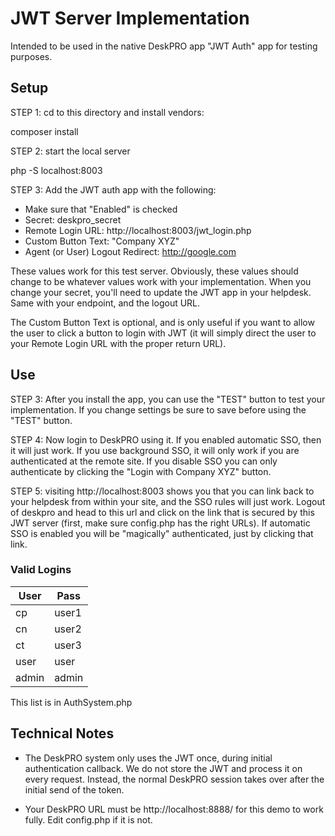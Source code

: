 # JWT Server Implementation

Intended to be used in the native DeskPRO app "JWT Auth" app for testing purposes.

## Setup

STEP 1: cd to this directory and install vendors:

composer install

STEP 2: start the local server

php -S localhost:8003

STEP 3: Add the JWT auth app with the following:

 - Make sure that "Enabled" is checked
 - Secret: deskpro_secret
 - Remote Login URL: http://localhost:8003/jwt_login.php
 - Custom Button Text: "Company XYZ"
 - Agent (or User) Logout Redirect: http://google.com

These values work for this test server. Obviously, these values should change to be whatever values work with your implementation. When you change your secret, you'll need to update the JWT app in your helpdesk. Same with your endpoint, and the logout URL. 

The Custom Button Text is optional, and is only useful if you want to allow the user to click a button to login with JWT (it will simply direct the user to your Remote Login URL with the proper return URL).

## Use

STEP 3: After you install the app, you can use the "TEST" button to test your implementation. If you change settings be sure to save before using the "TEST" button.

STEP 4: Now login to DeskPRO using it. If you enabled automatic SSO, then it will just work. If you use background SSO, it will only work if you are authenticated at the remote site. If you disable SSO you can only authenticate by clicking the "Login with Company XYZ" button.

STEP 5: visiting http://localhost:8003 shows you that you can link back to your helpdesk from within your site, and the SSO rules will just work. Logout of deskpro and head to this url and click on the link that is secured by this JWT server (first, make sure config.php has the right URLs). If automatic SSO is enabled you will be "magically" authenticated, just by clicking that link.

### Valid Logins


| User | Pass  |
|-------|---------|
| cp	| user1 |
| cn	| user2 |
| ct	| user3 |
| user	| user 	|
| admin| admin |

This list is in AuthSystem.php

## Technical Notes

- The DeskPRO system only uses the JWT once, during initial authentication callback. We do not store the JWT and process it on every request. Instead, the normal DeskPRO session takes over after the initial send of the token.

- Your DeskPRO URL must be http://localhost:8888/ for this demo to work fully. Edit config.php if it is not.
